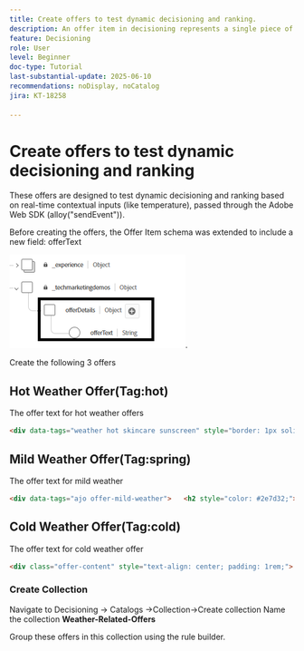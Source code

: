 ```yaml
---
title: Create offers to test dynamic decisioning and ranking.
description: An offer item in decisioning represents a single piece of personalized content, such as a message, image, promotion, or recommendation, that can be delivered to a user based on defined rules and conditions.
feature: Decisioning
role: User
level: Beginner
doc-type: Tutorial
last-substantial-update: 2025-06-10
recommendations: noDisplay, noCatalog
jira: KT-18258

---
```


# Create offers to test dynamic decisioning and ranking 

These offers are designed to test dynamic decisioning and ranking based on real-time contextual inputs (like temperature), passed through the Adobe Web SDK (alloy("sendEvent")).

Before creating the offers, the Offer Item schema was extended to include a new field: offerText

![offer-schema](assets/offer-schema.png).

Create the following 3 offers


## Hot Weather Offer(Tag:hot)

The offer text for hot weather offers

```html
<div data-tags="weather hot skincare sunscreen" style="border: 1px solid #e0e0e0; padding: 1.5rem; border-radius: 10px; background-color: #fff3e0;">   <h2 style="color: #e65100;">Protect Your Skin This Summer</h2>   <p>High temperatures mean high UV risk. Get <strong>20% off</strong> our dermatologist-recommended sunscreens and skin protection kits.</p>   <p>Offer valid this week only for areas with temperatures over 90°F.</p>   <a href="#" style="display:inline-block; margin-top:1rem; padding:0.75rem 1.5rem; background:#e65100; color:white; border-radius:5px; text-decoration:none;">Shop Sunscreen</a> </div>
```


## Mild Weather Offer(Tag:spring)

The offer text for mild weather 

``` html
<div data-tags="ajo offer-mild-weather">   <h2 style="color: #2e7d32;">🌤️ Enjoy the Outdoors — Gear Up Now!</h2>   <p style="font-size: 1.1rem;">Perfect weather to be outside! Check out our selection of <strong>picnic sets, walking shoes, and fitness accessories</strong> for your next outdoor adventure.</p>   <p style="font-size: 1.1rem;">Get <strong>free shipping</strong> on all outdoor gear this week.</p>   <a href="#" style="display:inline-block;padding:0.75rem 1.5rem;background:#2e7d32;color:white;border-radius:6px;text-decoration:none;margin-top:1rem;">Explore Outdoor Picks</a> </div>
```

## Cold Weather Offer(Tag:cold)

The offer text for cold weather offer

```html
<div class="offer-content" style="text-align: center; padding: 1rem;">   <img src="https://raw.githubusercontent.com/gbedekar489/gbedekar489.github.io/main/weather/pexels-romanp-16170.jpg"         alt="Winter clothing"         style="width: 100%; max-width: 400px; border-radius: 12px; margin-bottom: 1rem;">   <h2>Cold Weather, Hot Deals 🧤</h2>   <p>Stay warm in style with our exclusive <strong>25% off</strong> winter outerwear. From puffer jackets to wool scarves, find the perfect layers to beat the chill.</p>   <p><strong>Use code:</strong> <code>WINTER25</code> at checkout</p>   <p><em>Limited time offer. While supplies last.</em></p> </div>
```

### Create Collection

Navigate to Decisioning -> Catalogs ->Collection->Create collection
Name the collection **Weather-Related-Offers**

Group these offers in this collection using the rule builder.


